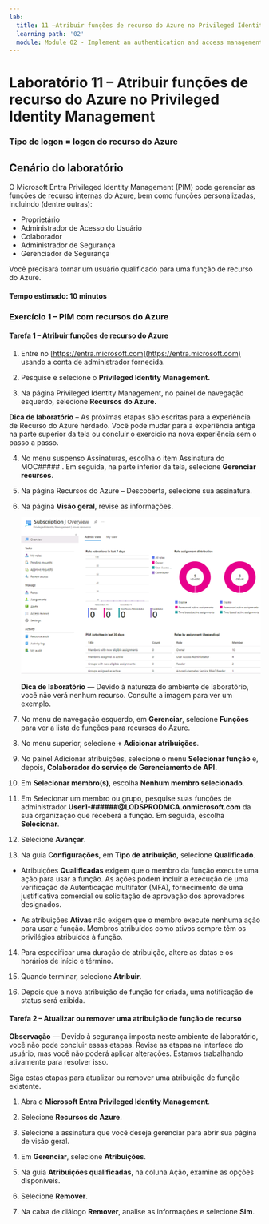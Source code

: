 ```yaml
---
lab:
  title: 11 –Atribuir funções de recurso do Azure no Privileged Identity Management
  learning path: '02'
  module: Module 02 - Implement an authentication and access management solution
---
```


# Laboratório 11 – Atribuir funções de recurso do Azure no Privileged Identity Management

### Tipo de logon = logon do recurso do Azure

## Cenário do laboratório

O Microsoft Entra Privileged Identity Management (PIM) pode gerenciar as funções de recurso internas do Azure, bem como funções personalizadas, incluindo (dentre outras):

- Proprietário
- Administrador de Acesso do Usuário
- Colaborador
- Administrador de Segurança
- Gerenciador de Segurança

Você precisará tornar um usuário qualificado para uma função de recurso do Azure.

#### Tempo estimado: 10 minutos

### Exercício 1 – PIM com recursos do Azure

#### Tarefa 1 – Atribuir funções de recurso do Azure

1. Entre no [https://entra.microsoft.com](https://entra.microsoft.com) usando a conta de administrador fornecida.

2. Pesquise e selecione o **Privileged Identity Management.**

3. Na página Privileged Identity Management, no painel de navegação esquerdo, selecione **Recursos do Azure.**

**Dica de laboratório** – As próximas etapas são escritas para a experiência de Recurso do Azure herdado.  Você pode mudar para a experiência antiga na parte superior da tela ou concluir o exercício na nova experiência sem o passo a passo.

4. No menu suspenso Assinaturas, escolha o item Assinatura do MOC##### . Em seguida, na parte inferior da tela, selecione **Gerenciar recursos**.

5. Na página Recursos do Azure – Descoberta, selecione sua assinatura.

6. Na página **Visão geral**, revise as informações.

   ![Imagem da tela exibindo o Recurso do Azure adicionado recentemente](./media/lp4-mod3-pim-az-resource-overview.png)

   **Dica de laboratório** — Devido à natureza do ambiente de laboratório, você não verá nenhum recurso. Consulte a imagem para ver um exemplo.

7. No menu de navegação esquerdo, em **Gerenciar**, selecione **Funções** para ver a lista de funções para recursos do Azure.

8. No menu superior, selecione **+ Adicionar atribuições**.

9. No painel Adicionar atribuições, selecione o menu **Selecionar função** e, depois, **Colaborador do serviço de Gerenciamento de API.**

10. Em **Selecionar membro(s)**, escolha **Nenhum membro selecionado**.

11. Em Selecionar um membro ou grupo, pesquise suas funções de administrador **User1-######@LODSPRODMCA.onmicrosoft.com** da sua organização que receberá a função.  Em seguida, escolha **Selecionar**.

12. Selecione **Avançar**.

13. Na guia **Configurações**, em **Tipo de atribuição**, selecione **Qualificado**.

   - Atribuições **Qualificadas** exigem que o membro da função execute uma ação para usar a função. As ações podem incluir a execução de uma verificação de Autenticação multifator (MFA), fornecimento de uma justificativa comercial ou solicitação de aprovação dos aprovadores designados.

   - As atribuições **Ativas** não exigem que o membro execute nenhuma ação para usar a função. Membros atribuídos como ativos sempre têm os privilégios atribuídos à função.

14. Para especificar uma duração de atribuição, altere as datas e os horários de início e término.

15. Quando terminar, selecione **Atribuir**.

16. Depois que a nova atribuição de função for criada, uma notificação de status será exibida.

#### Tarefa 2 – Atualizar ou remover uma atribuição de função de recurso

**Observação** — Devido à segurança imposta neste ambiente de laboratório, você não pode concluir essas etapas.  Revise as etapas na interface do usuário, mas você não poderá aplicar alterações.  Estamos trabalhando ativamente para resolver isso.

Siga estas etapas para atualizar ou remover uma atribuição de função existente.

1. Abra o **Microsoft Entra Privileged Identity Management**.

2. Selecione **Recursos do Azure**.

3. Selecione a assinatura que você deseja gerenciar para abrir sua página de visão geral.

4. Em **Gerenciar**, selecione **Atribuições**.

5. Na guia **Atribuições qualificadas**, na coluna Ação, examine as opções disponíveis.

6. Selecione **Remover**.

7. Na caixa de diálogo **Remover**, analise as informações e selecione **Sim**.
